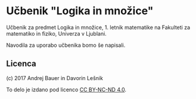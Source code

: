 # Učbenik "Logika in množice"

Učbenik za predmet Logika in množice, 1. letnik matematike na Fakulteti za matematiko in
fiziko, Univerza v Ljublani.

Navodila za uporabo učbenika bomo še napisali.

## Licenca

(c) 2017 Andrej Bauer in Davorin Lešnik

To delo je izdano pod
licenco [CC BY-NC-ND 4.0](https://creativecommons.org/licenses/by-nc-nd/4.0/deed.sl).


